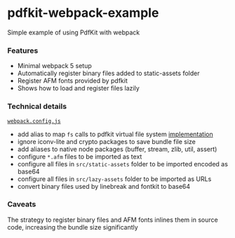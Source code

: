 # pdfkit-webpack-example

Simple example of using PdfKit with webpack

### Features

- Minimal webpack 5 setup
- Automatically register binary files added to static-assets folder
- Register AFM fonts provided by pdfkit
- Shows how to load and register files lazily

### Technical details

[`webpack.config.js`](webpack.config.js)

- add alias to map `fs` calls to pdfkit virtual file system [implementation](../../lib/virtual-fs.js)
- ignore iconv-lite and crypto packages to save bundle file size
- add aliases to native node packages (buffer, stream, zlib, util, assert)
- configure `*.afm` files to be imported as text
- configure all files in `src/static-assets` folder to be imported encoded as base64
- configure all files in `src/lazy-assets` folder to be imported as URLs
- convert binary files used by linebreak and fontkit to base64

### Caveats

The strategy to register binary files and AFM fonts inlines them in source code, increasing the bundle size significantly
